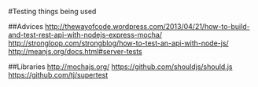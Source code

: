 #Testing things being used

##Advices
http://thewayofcode.wordpress.com/2013/04/21/how-to-build-and-test-rest-api-with-nodejs-express-mocha/
http://strongloop.com/strongblog/how-to-test-an-api-with-node-js/
http://meanjs.org/docs.html#server-tests

##Libraries
http://mochajs.org/
https://github.com/shouldjs/should.js
https://github.com/tj/supertest